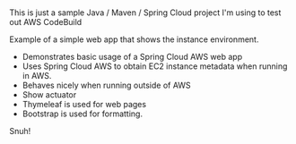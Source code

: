 # 
This is just a sample Java / Maven / Spring Cloud project I'm using to test out AWS CodeBuild           
    
Example of a simple web app that shows the instance environment.     
- Demonstrates basic usage of a Spring Cloud AWS web app     
- Uses Spring Cloud AWS to obtain EC2 instance metadata when running in AWS.         
- Behaves nicely when running outside of AWS     
- Show actuator     
- Thymeleaf is used for web pages      
- Bootstrap is used for formatting.       
   
Snuh! 
       
 
